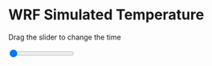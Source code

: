 <h1>WRF Simulated Temperature</h1>
<p>Drag the slider to change the time</p>

<div class="slidecontainer">
<input oninput='setImage(this)' class="slider" type="range" min="0" max="31" value="0" step="1" />
<img id='img'/>
</div>

<script>
var img = document.getElementById('img');
var img_array = ['/assets/images/wrf/t_wrfout_d01_2020-06-19_12:00:00.png',
'/assets/images/wrf/t_wrfout_d01_2020-06-19_13:00:00.png',
'/assets/images/wrf/t_wrfout_d01_2020-06-19_14:00:00.png',
'/assets/images/wrf/t_wrfout_d01_2020-06-19_15:00:00.png',
'/assets/images/wrf/t_wrfout_d01_2020-06-19_16:00:00.png',
'/assets/images/wrf/t_wrfout_d01_2020-06-19_17:00:00.png',
'/assets/images/wrf/t_wrfout_d01_2020-06-19_18:00:00.png',
'/assets/images/wrf/t_wrfout_d01_2020-06-19_19:00:00.png',
'/assets/images/wrf/t_wrfout_d01_2020-06-19_20:00:00.png',
'/assets/images/wrf/t_wrfout_d01_2020-06-19_21:00:00.png',
'/assets/images/wrf/t_wrfout_d01_2020-06-19_22:00:00.png',
'/assets/images/wrf/t_wrfout_d01_2020-06-19_23:00:00.png',
'/assets/images/wrf/t_wrfout_d01_2020-06-20_00:00:00.png',
'/assets/images/wrf/t_wrfout_d01_2020-06-20_01:00:00.png',
'/assets/images/wrf/t_wrfout_d01_2020-06-20_02:00:00.png',
'/assets/images/wrf/t_wrfout_d01_2020-06-20_03:00:00.png',
'/assets/images/wrf/t_wrfout_d01_2020-06-20_04:00:00.png',
'/assets/images/wrf/t_wrfout_d01_2020-06-20_05:00:00.png',
'/assets/images/wrf/t_wrfout_d01_2020-06-20_06:00:00.png',
'/assets/images/wrf/t_wrfout_d01_2020-06-20_07:00:00.png',
'/assets/images/wrf/t_wrfout_d01_2020-06-20_08:00:00.png',
'/assets/images/wrf/t_wrfout_d01_2020-06-20_09:00:00.png',
'/assets/images/wrf/t_wrfout_d01_2020-06-20_10:00:00.png',
'/assets/images/wrf/t_wrfout_d01_2020-06-20_11:00:00.png',
'/assets/images/wrf/t_wrfout_d01_2020-06-20_12:00:00.png',
'/assets/images/wrf/t_wrfout_d01_2020-06-20_13:00:00.png',
'/assets/images/wrf/t_wrfout_d01_2020-06-20_14:00:00.png',
'/assets/images/wrf/t_wrfout_d01_2020-06-20_15:00:00.png',
'/assets/images/wrf/t_wrfout_d01_2020-06-20_16:00:00.png',
'/assets/images/wrf/t_wrfout_d01_2020-06-20_17:00:00.png',
'/assets/images/wrf/t_wrfout_d01_2020-06-20_18:00:00.png',];
function setImage(obj)
{
        var value = obj.value;
        img.src = img_array[value];

}
</script>

